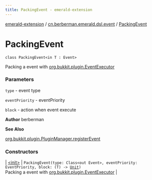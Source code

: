 ```yaml
---
title: PackingEvent - emerald-extension
---
```


[emerald-extension](../../index.html) / [cn.berberman.emerald.dsl.event](../index.html) / [PackingEvent](.)

# PackingEvent

`class PackingEvent<in T : Event>`

Packing a event with [org.bukkit.plugin.EventExecutor](#)

### Parameters

`type` - event type

`eventPriority` - eventPriority

`block` - action when event execute

**Author**
berberman

**See Also**

[org.bukkit.plugin.PluginManager.registerEvent](#)

### Constructors

| [&lt;init&gt;](-init-.html) | `PackingEvent(type: Class<out Event>, eventPriority: EventPriority, block: (T) -> `[`Unit`](https://kotlinlang.org/api/latest/jvm/stdlib/kotlin/-unit/index.html)`)`<br>Packing a event with [org.bukkit.plugin.EventExecutor](#) |

